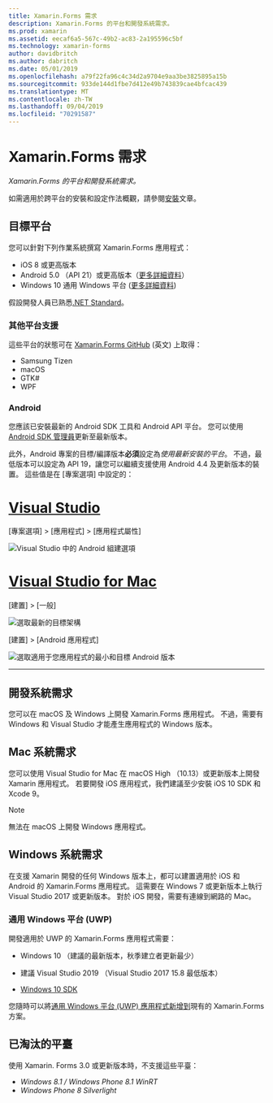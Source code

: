 ```yaml
---
title: Xamarin.Forms 需求
description: Xamarin.Forms 的平台和開發系統需求。
ms.prod: xamarin
ms.assetid: eecaf6a5-567c-49b2-ac83-2a195596c5bf
ms.technology: xamarin-forms
author: davidbritch
ms.author: dabritch
ms.date: 05/01/2019
ms.openlocfilehash: a79f22fa96c4c34d2a9704e9aa3be3825895a15b
ms.sourcegitcommit: 933de144d1fbe7d412e49b743839cae4bfcac439
ms.translationtype: MT
ms.contentlocale: zh-TW
ms.lasthandoff: 09/04/2019
ms.locfileid: "70291587"
---
```

# <a name="xamarinforms-requirements"></a>Xamarin.Forms 需求

_Xamarin.Forms 的平台和開發系統需求。_

如需適用於跨平台的安裝和設定作法概觀，請參閱[安裝](installation/index.md)文章。

## <a name="target-platforms"></a>目標平台

您可以針對下列作業系統撰寫 Xamarin.Forms 應用程式：

- iOS 8 或更高版本
- Android 5.0 （API 21）或更高版本（[更多詳細資料](#android)）
- Windows 10 通用 Windows 平台 ([更多詳細資料](#windows10))

假設開發人員已熟悉[.NET Standard](~/cross-platform/app-fundamentals/net-standard.md)。

### <a name="additional-platform-support"></a>其他平台支援

這些平台的狀態可在 [Xamarin.Forms GitHub](https://github.com/xamarin/Xamarin.Forms/wiki/Platform-Support) \(英文\) 上取得：

- Samsung Tizen
- macOS
- GTK#
- WPF

### <a name="android"></a>Android

您應該已安裝最新的 Android SDK 工具和 Android API 平台。 您可以使用 [Android SDK 管理員](~/android/get-started/installation/android-sdk.md)更新至最新版本。

此外，Android 專案的目標/編譯版本**必須**設定為*使用最新安裝的平台*。 不過，最低版本可以設定為 API 19，讓您可以繼續支援使用 Android 4.4 及更新版本的裝置。 這些值是在 [專案選項] 中設定的：

# <a name="visual-studiotabwindows"></a>[Visual Studio](#tab/windows)

[專案選項] > [應用程式] > [應用程式屬性]

![Visual Studio 中的 Android 組建選項](requirements-images/options-android-vs-sml.png)

# <a name="visual-studio-for-mactabmacos"></a>[Visual Studio for Mac](#tab/macos)

[建置] > [一般]

![選取最新的目標架構](requirements-images/options-general-sml.png)

[建置] > [Android 應用程式]

![選取適用于您應用程式的最小和目標 Android 版本](requirements-images/options-android-sml.png)

-----

## <a name="development-system-requirements"></a>開發系統需求

您可以在 macOS 及 Windows 上開發 Xamarin.Forms 應用程式。 不過，需要有 Windows 和 Visual Studio 才能產生應用程式的 Windows 版本。

## <a name="mac-system-requirements"></a>Mac 系統需求

您可以使用 Visual Studio for Mac 在 macOS High （10.13）或更新版本上開發 Xamarin 應用程式。 若要開發 iOS 應用程式，我們建議至少安裝 iOS 10 SDK 和 Xcode 9。

> [!NOTE]
> 無法在 macOS 上開發 Windows 應用程式。

## <a name="windows-system-requirements"></a>Windows 系統需求

在支援 Xamarin 開發的任何 Windows 版本上，都可以建置適用於 iOS 和 Android 的 Xamarin.Forms 應用程式。 這需要在 Windows 7 或更新版本上執行 Visual Studio 2017 或更新版本。 對於 iOS 開發，需要有連線到網路的 Mac。

<a name="windows10" />

### <a name="universal-windows-platform-uwp"></a>通用 Windows 平台 (UWP)

開發適用於 UWP 的 Xamarin.Forms 應用程式需要：

- Windows 10 （建議的最新版本，秋季建立者更新最少）

- 建議 Visual Studio 2019 （Visual Studio 2017 15.8 最低版本）

- [Windows 10 SDK](https://dev.windows.com/downloads/windows-10-sdk)

您隨時可以將[通用 Windows 平台 (UWP) 應用程式新增到](~/xamarin-forms/platform/windows/installation/index.md)現有的 Xamarin.Forms 方案。

## <a name="deprecated-platforms"></a>已淘汰的平臺

使用 Xamarin. Forms 3.0 或更新版本時，不支援這些平臺：

- *Windows 8.1 / Windows Phone 8.1 WinRT*
- *Windows Phone 8 Silverlight*
